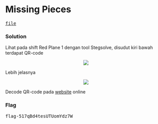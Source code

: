<h1><b>Missing Pieces</h1></b>
<pre>
<a href="https://ringzer0ctf.com/files/280768b184f93d81023fd9196806b4eb.zip">file</a>
</pre>
</b><h3>Solution</h3></b>
<p>Lihat pada shift Red Plane 1 dengan tool Stegsolve, disudut kiri bawah terdapat QR-code</p>
<p align='center'>
  <img src="https://github.com/enomarozi/RingZer0CTF/blob/master/Steganography/Image/Missing%20Pieces.jpg">
</p>
<p>Lebih jelasnya</p>
<p align='center'>
  <img src="https://github.com/enomarozi/RingZer0CTF/blob/master/Steganography/Image/Missing%20Pieces1.jpg">
</p>
<p>Decode QR-code pada <a href="https://zxing.org/w/decode.jspx">website</a> online</p>
</b><h3>Flag</h3></b>
<pre>
flag-517qBd4tesUTUomYdz7W
</pre>
